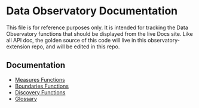 # Data Observatory Documentation

This file is for reference purposes only. It is intended for tracking the Data Observatory functions that should be displayed from the live Docs site. Like all API doc, the golden source of this code will live in this observatory-extension repo, and will be edited in this repo.

## Documentation

* [Measures Functions](measures_functions.md)
* [Boundaries Functions](boundaries_functions.md)
* [Discovery Functions](discovery_functions.md)
* [Glossary](glossary.md)